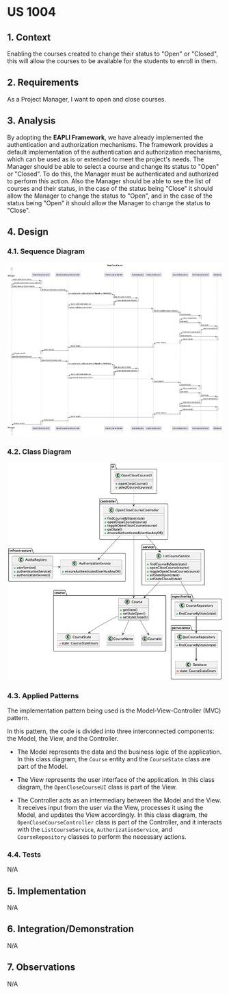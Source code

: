 # US 1004

## 1. Context

Enabling the courses created to change their status to "Open" or "Closed", this will allow the courses to be available
for the students to enroll in them.

## 2. Requirements

As a Project Manager, I want to open and close courses.

## 3. Analysis

By adopting the **EAPLI Framework**, we have already implemented the authentication and authorization mechanisms.
The framework provides a default implementation of the authentication and authorization mechanisms,
which can be used as is or extended to meet the project's needs.
The Manager should be able to select a course and change its status to "Open" or "Closed".
To do this, the Manager must be authenticated and authorized to perform this action.
Also the Manager should be able to see the list of courses and their status, in the case of the status being "Close"
it should allow the Manager to change the status to "Open", and in the case of the status being "Open" it should allow
the Manager to change the status to "Close".

## 4. Design

### 4.1. Sequence Diagram
![Sequence Diagram](us_1004_sequence_diagram.png)

### 4.2. Class Diagram
![Class Diagram](us_1004_class_diagram.png)

### 4.3. Applied Patterns

The implementation pattern being used is the Model-View-Controller (MVC) pattern.

In this pattern, the code is divided into three interconnected components: the Model, the View, and the Controller.

- The Model represents the data and the business logic of the application. In this class diagram, the `Course` entity
 and the `CourseState` class are part of the Model.

- The View represents the user interface of the application. In this class diagram, the `OpenCloseCourseUI` class is
 part of the View.

- The Controller acts as an intermediary between the Model and the View. It receives input from the user via the View, 
 processes it using the Model, and updates the View accordingly. In this class diagram, the `OpenCloseCourseController` class is part of the Controller, and it interacts with the `ListCourseService`, `AuthorizationService`, and `CourseRepository` classes to perform the necessary actions.

### 4.4. Tests

N/A

## 5. Implementation

N/A

## 6. Integration/Demonstration

N/A
## 7. Observations

N/A